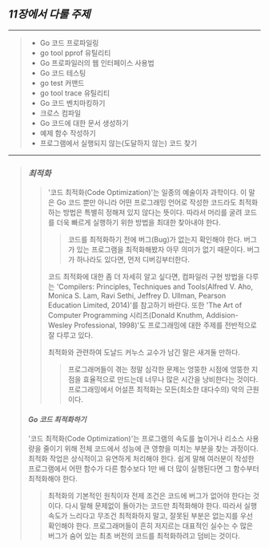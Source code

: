 ## _11장에서 다룰 주제_

---
> * Go 코드 프로파일링
> * go tool pprof 유틸리티
> * Go 프로파일러의 웹 인터페이스 사용법
> * Go 코드 테스팅
> * go test 커맨드
> * go tool trace 유틸리티
> * Go 코드 벤치마킹하기
> * 크로스 컴파일
> * Go 코드에 대한 문서 생성하기
> * 예제 함수 작성하기
> * 프로그램에서 실행되지 않는(도달하지 않는) 코드 찾기

---
> ### _최적화_
>> '코드 최적화(Code Optimization)'는 일종의 예술이자 과학이다. 이 말은 Go 코드 뿐만 아니라 어떤 프로그래밍
>> 언어로 작성한 코드라도 최적화하는 방법은 특별히 정해져 있지 않다는 뜻이다. 따라서 머리를 굴려 코드를 더욱 빠르게
>> 실행하기 위한 방법을 최대한 찾아내야 한다.
>>> 코드를 최적화하기 전에 버그(Bug)가 없는지 확인해야 한다. 버그가 있는 프로그램을 최적화해봤자 아무 의미가 
>>> 없기 때문이다. 버그가 하나라도 있다면, 먼저 디버깅부터한다.
>>
>> 코드 최적화에 대한 좀 더 자세히 알고 싶다면, 컴파일러 구현 방법을 다루는 'Compilers: Principles,
>> Techniques and Tools(Alfred V. Aho, Monica S. Lam, Ravi Sethi, Jeffrey D. Ullman,
>> Pearson Education Limited, 2014)'를 참고하기 바란다. 또한 'The Art of Computer Programming
>> 시리즈(Donald Knuthm, Addision-Wesley Professional, 1998)'도 프로그래밍에 대한 주제를 전반적으로
>> 잘 다루고 있다.
>>
>> 최적화와 관련하여 도날드 커누스 교수가 남긴 말은 새겨둘 만하다.
>>> 프로그래머들이 겪는 정말 심각한 문제는 엉뚱한 시점에 엉뚱한 지점을 효율적으로 만드는데 너무나 많은 시간을
>>> 낭비한다는 것이다. 프로그래밍에서 어설픈 최적화는 모든(최소한 대다수의) 악의 근원이다.
>>
> #### _Go 코드 최적화하기_
> '코드 최적화(Code Optimization)'는 프로그램의 속도를 높이거나 리소스 사용량을 줄이기 위해 전체 코드에서
> 성능에 큰 영향을 미치는 부분을 찾는 과정이다. 최적화 작업은 상식적이고 유연하게 처리해야 한다. 쉽게 말해
> 여러분이 작성한 프로그램에서 어떤 함수가 다른 함수보다 1만 배 더 많이 실행된다면 그 함수부터 최적화해야 한다.
>> 최적화의 기본적인 원칙이자 전제 조건은 코드에 버그가 없어야 한다는 것이다. 다시 말해 문제없이 돌아가는 코드만
>> 최적화해야 한다. 따라서 실행 속도가 느리다고 무조건 최적화하지 말고, 잘못된 부분은 없는지를 우선 확인해야 한다.
>> 프로그래머들이 흔히 저지르는 대표적인 실수는 수 많은 버그가 숨어 있는 최초 버전의 코드를 최적화하려고 덤비는 것이다.